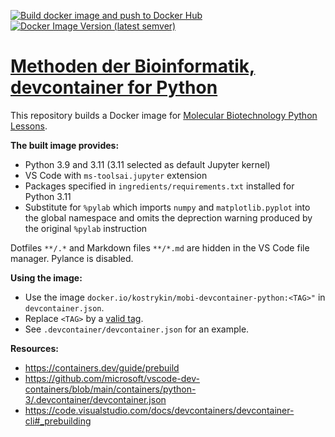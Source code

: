 [![Build docker image and push to Docker Hub](https://github.com/kostrykin/mobi-docker-python/actions/workflows/build_docker_image.yml/badge.svg)](https://github.com/kostrykin/mobi-docker-python/actions/workflows/build_docker_image.yml)
[![Docker Image Version (latest semver)](https://img.shields.io/docker/v/kostrykin/mobi-devcontainer-python?label=DockerHub%3A)](https://hub.docker.com/repository/docker/kostrykin/mobi-devcontainer-python/general)

# [Methoden der Bioinformatik, devcontainer for Python]()

This repository builds a Docker image for [Molecular Biotechnology Python Lessons](https://github.com/users/kostrykin/projects/4).

**The built image provides:**
- Python 3.9 and 3.11 (3.11 selected as default Jupyter kernel)
- VS Code with `ms-toolsai.jupyter` extension
- Packages specified in `ingredients/requirements.txt` installed for Python 3.11
- Substitute for `%pylab` which imports `numpy` and `matplotlib.pyplot` into the global namespace and omits the deprection warning produced by the original `%pylab` instruction

Dotfiles `**/.*` and Markdown files `**/*.md` are hidden in the VS Code file manager. Pylance is disabled.

**Using the image:**
- Use the image `docker.io/kostrykin/mobi-devcontainer-python:<TAG>"` in `devcontainer.json`.
- Replace `<TAG>` by a [valid tag](https://github.com/kostrykin/mobi-devcontainer-python/tags).
- See `.devcontainer/devcontainer.json` for an example.

**Resources:**
- <https://containers.dev/guide/prebuild>
- <https://github.com/microsoft/vscode-dev-containers/blob/main/containers/python-3/.devcontainer/devcontainer.json>
- <https://code.visualstudio.com/docs/devcontainers/devcontainer-cli#_prebuilding>
